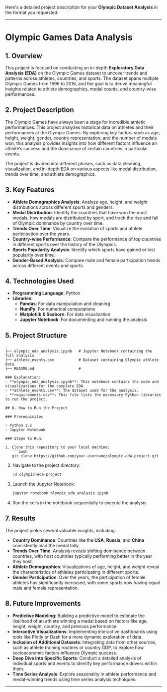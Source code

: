 Here's a detailed project description for your **Olympic Dataset Analysis** in the format you requested:

---

# Olympic Games Data Analysis

## 1. Overview

This project is focused on conducting an in-depth **Exploratory Data Analysis (EDA)** on the Olympic Games dataset to uncover trends and patterns across athletes, countries, and sports. The dataset spans multiple Olympic Games from 1896 to 2016, and the goal is to derive meaningful insights related to athlete demographics, medal counts, and country-wise performances.

## 2. Project Description

The Olympic Games have always been a stage for incredible athletic performances. This project analyzes historical data on athletes and their performances at the Olympic Games. By exploring key factors such as age, height, weight, gender, country representation, and the number of medals won, this analysis provides insights into how different factors influence an athlete’s success and the dominance of certain countries in particular events.

The project is divided into different phases, such as data cleaning, visualization, and in-depth EDA on various aspects like medal distribution, trends over time, and athlete demographics.

## 3. Key Features

- **Athlete Demographics Analysis**: Analyze age, height, and weight distributions across different sports and genders.
- **Medal Distribution**: Identify the countries that have won the most medals, how medals are distributed by sport, and track the rise and fall of Olympic dominance by country over time.
- **Trends Over Time**: Visualize the evolution of sports and athlete participation over the years.
- **Country-wise Performance**: Compare the performance of top countries in different sports over the history of the Olympics.
- **Sports Popularity Analysis**: Identify which sports have gained or lost popularity over time.
- **Gender-Based Analysis**: Compare male and female participation trends across different events and sports.

## 4. Technologies Used

- **Programming Language**: Python
- **Libraries**:
  - **Pandas**: For data manipulation and cleaning
  - **NumPy**: For numerical computations
  - **Matplotlib & Seaborn**: For data visualization
  - **Jupyter Notebook**: For documenting and running the analysis

## 5. Project Structure

```plaintext
.
├── olympic_eda_analysis.ipynb   # Jupyter Notebook containing the full analysis
├── athlete_events.csv           # Dataset containing Olympic athlete data
├── README.md                    #

### Explanation:
- **olympic_eda_analysis.ipynb**: This notebook contains the code and visualizations for the complete EDA.
- **athlete_events.csv**: The dataset used for the analysis.
- **requirements.csv**: This file lists the necessary Python libraries to run the project.

## 6. How to Run the Project

### Prerequisites

- Python 3.x
- Jupyter Notebook

### Steps to Run:

1. Clone this repository to your local machine:
   ```bash
   git clone https://github.com/your-username/olympic-eda-project.git
   ```

2. Navigate to the project directory:
   ```bash
   cd olympic-eda-project
   ```
3. Launch the Jupyter Notebook:
   ```bash
   jupyter notebook olympic_eda_analysis.ipynb
   ```

4. Run the cells in the notebook sequentially to execute the analysis.

## 7. Results

The project yields several valuable insights, including:

- **Country Dominance**: Countries like the **USA**, **Russia**, and **China** consistently lead the medal tally.
- **Trends Over Time**: Analysis reveals shifting dominance between countries, with host countries typically performing better in the year they host.
- **Athlete Demographics**: Visualizations of age, height, and weight reveal the characteristics of athletes participating in different sports.
- **Gender Participation**: Over the years, the participation of female athletes has significantly increased, with some sports now having equal male and female representation.

## 8. Future Improvements

- **Predictive Modeling**: Building a predictive model to estimate the likelihood of an athlete winning a medal based on factors like age, height, weight, country, and previous performance.
- **Interactive Visualizations**: Implementing interactive dashboards using tools like Plotly or Dash for a more dynamic exploration of data.
- **Inclusion of Additional Datasets**: Integrating data from other sources, such as athlete training routines or country GDP, to explore how socioeconomic factors influence Olympic success.
- **Deep Dive into Specific Sports**: Conduct a detailed analysis of individual sports and events to identify key performance drivers within them.
- **Time Series Analysis**: Explore seasonality in athlete performance and medal-winning trends using time series analysis techniques.

---

